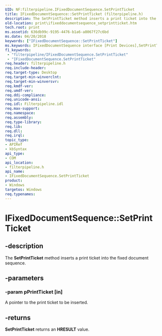 ```yaml
---
UID: NF:filterpipeline.IFixedDocumentSequence.SetPrintTicket
title: IFixedDocumentSequence::SetPrintTicket (filterpipeline.h)
description: The SetPrintTicket method inserts a print ticket into the fixed document sequence.
old-location: print\ifixeddocumentsequence_setprintticket.htm
tech.root: print
ms.assetid: 636db99c-9195-4476-b1a6-a8067f27c6bd
ms.date: 04/20/2018
keywords: ["IFixedDocumentSequence::SetPrintTicket"]
ms.keywords: IFixedDocumentSequence interface [Print Devices],SetPrintTicket method, IFixedDocumentSequence.SetPrintTicket, IFixedDocumentSequence::SetPrintTicket, SetPrintTicket, SetPrintTicket method [Print Devices], SetPrintTicket method [Print Devices],IFixedDocumentSequence interface, filterpipeline/IFixedDocumentSequence::SetPrintTicket, filterpipeline_01f88943-7bfe-4819-b553-a6c563ac5f49.xml, print.ifixeddocumentsequence_setprintticket
f1_keywords:
 - "filterpipeline/IFixedDocumentSequence.SetPrintTicket"
 - "IFixedDocumentSequence.SetPrintTicket"
req.header: filterpipeline.h
req.include-header: 
req.target-type: Desktop
req.target-min-winverclnt: 
req.target-min-winversvr: 
req.kmdf-ver: 
req.umdf-ver: 
req.ddi-compliance: 
req.unicode-ansi: 
req.idl: Filterpipeline.idl
req.max-support: 
req.namespace: 
req.assembly: 
req.type-library: 
req.lib: 
req.dll: 
req.irql: 
topic_type:
- APIRef
- kbSyntax
api_type:
- COM
api_location:
- filterpipeline.h
api_name:
- IFixedDocumentSequence.SetPrintTicket
product:
- Windows
targetos: Windows
req.typenames: 
---
```


# IFixedDocumentSequence::SetPrintTicket


## -description


The <b>SetPrintTicket</b> method inserts a print ticket into the fixed document sequence.


## -parameters




### -param pPrintTicket [in]

A pointer to the print ticket to be inserted.


## -returns



<b>SetPrintTicket</b> returns an <b>HRESULT</b> value.




